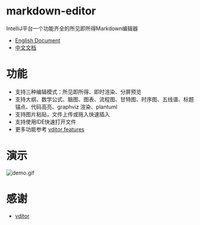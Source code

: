 # markdown-editor

IntelliJ平台一个功能齐全的所见即所得Markdown编辑器

- [English Document](https://github.com/shuzijun/markdown-editor/blob/main/README.md)
- [中文文档](#功能)

# 功能

* 支持三种编辑模式：所见即所得、即时渲染、分屏预览
* 支持大纲、数学公式、脑图、图表、流程图、甘特图、时序图、五线谱、标题锚点、代码高亮、graphviz 渲染、plantuml
* 支持图片粘贴，文件上传或拖入快速插入
* 支持使用IDE快速打开文件
* 更多功能参考 [vditor features](https://github.com/Vanessa219/vditor/blob/master/README_en_US.md#--features)

# 演示

![demo.gif](https://github.com/shuzijun/markdown-editor/blob/main/assets/demo.gif)

# 感谢

* [vditor](https://github.com/Vanessa219/vditor)
